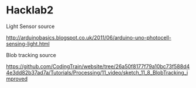 # Hacklab2

Light Sensor source

http://arduinobasics.blogspot.co.uk/2011/06/arduino-uno-photocell-sensing-light.html

Blob tracking source 

https://github.com/CodingTrain/website/tree/26a50f8177f79a10bc73f588d44e3dd82b37ad7a/Tutorials/Processing/11_video/sketch_11_8_BlobTracking_improved
